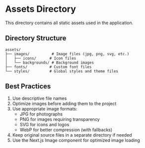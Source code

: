 # Assets Directory

This directory contains all static assets used in the application.

## Directory Structure

```
assets/
├── images/          # Image files (jpg, png, svg, etc.)
│   ├── icons/      # Icon files
│   └── backgrounds/ # Background images
├── fonts/          # Custom font files
└── styles/         # Global styles and theme files
```

## Best Practices

1. Use descriptive file names
2. Optimize images before adding them to the project
3. Use appropriate image formats:
   - JPG for photographs
   - PNG for images requiring transparency
   - SVG for icons and logos
   - WebP for better compression (with fallbacks)
4. Keep original source files in a separate directory if needed
5. Use the Next.js Image component for optimized image loading 